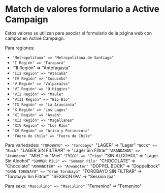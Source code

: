 # Match de valores formulario a Active Campaign
Estos valores se utilizan para asociar el formulario de la página web con campos en Active Campaign. 

Para regiones:
- `"Metropolitana" => "Metropolitana de Santiago"`
- `"I Región" => "Tarapacá"`
- `"II Región" => "Antofagasta"
- `"III Región" => "Atacama"`
- `"IV Región" => "Coquimbo"`
- `"V Región" => "Valparaíso"`
- `"VI Región" => "O'Higgins"`
- `"VII Región" => "Maule"`
- `"VIII Región" => "Bío Bío"`
- `"IX Región" => "La Araucanía"`
- `"X Región" => "Los Lagos"`
- `"XI Región" => "Aysén"`
- `"XII Región" => "Magallanes"`
- `"XIV Región" => "Los Ríos"`
- `"XV Región" => "Arica y Parinacota"`
- `"Fuera de Chile" => "Fuera de Chile"`

Para variedades:
`"TOROBAYO" => "Torobayo"
`"LAGER" => "Lager"
`"BOCK" => "Bock"
`"LAGER SIN FILTRAR" => "Lager Sin Filtrar"
`"ARÁNDANOS" => "Arándano"
`"MIEL" => "Miel"
`"TRIGO" => "Trigo"
`"SIN ALCOHOL" => "Lager Sin Alcohol"
`"SOMMER PILS" => "Sommer Pils"
`"CHOCOLATE" => "Chocolate"
`"ANWANDTER" => "Anwandter"
`"DOPPEL BOCK" => "Doppelbock"
`"GRAN TOROBAYO" => "Gran Torobayo"
`"TOROBAYO SIN FILTRAR" => "Torobayo Sin Filtrar"
`"SESSION IPA" => "Session Ipa"

Para sexo: 
`"Masculino" => "Masculino"`
`"Femenino" => "Femenino"